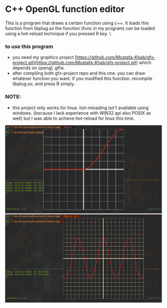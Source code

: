 # C++ OpenGL function editor
This is a program that draws a certain function using c++. It loads this function from libplug.so
the function (func in my program) can be loaded using a hot-reload technique if you pressed R key. \\

### to use this program
- you need my graphics project [https://github.com/Mostafa-Khab/gfx-project.git](https://github.com/Mostafa-Khab/gfx-project.git) which depends on opengl, glfw.
- after compiling both gfx-project repo and this one. you can draw whatever function you want. if you modified this function. recompile libplug.so, and press R simply.

### NOTE:
- this project only works for linux. hot-reloading isn't available using windows. (because I lack experience with WIN32 api also POSIX as well) but I was able to achieve hot-reload for linux this time.

![smooth step function](imgs/smoothstep.png)
![cosine function](imgs/cosine.png)
